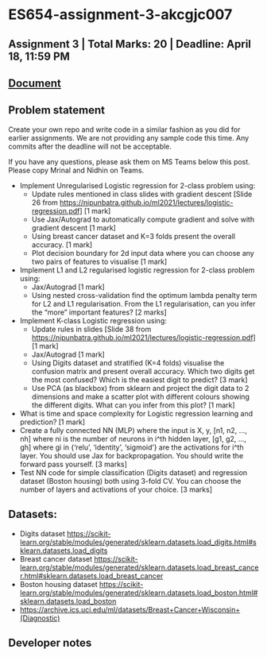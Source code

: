 # ES654-assignment-3-akcgjc007

## **Assignment 3 | Total Marks: 20 | Deadline: April 18, 11:59 PM**

## [Document](https://docs.google.com/document/d/1i3NWa2aViJuv8R1qAAC83mv1lXlX6gKA5QeU2IJ2uJY/edit)

## Problem statement

Create your own repo and write code in a similar fashion as you did for earlier assignments. We are not providing any sample code this time. Any commits after the deadline will not be acceptable. 

If you have any questions, please ask them on MS Teams below this post. Please copy Mrinal and Nidhin on Teams. 

 - Implement Unregularised Logistic regression for 2-class problem using:
   - Update rules mentioned in class slides with gradient descent [Slide 26 from https://nipunbatra.github.io/ml2021/lectures/logistic-regression.pdf] [1 mark]
   - Use Jax/Autograd to automatically compute gradient and solve with gradient descent [1 mark]
   - Using breast cancer dataset and K=3 folds present the overall accuracy. [1 mark]
   - Plot decision boundary for 2d input data where you can choose any two pairs of features to visualise [1 mark]
 - Implement L1 and L2 regularised logistic regression for 2-class problem using:
   - Jax/Autograd [1 mark]
   - Using nested cross-validation find the optimum lambda penalty term for L2 and L1 regularisation. From the L1 regularisation, can you infer the “more” important features? [2 marks]
 - Implement K-class Logistic regression using:
   - Update rules in slides [Slide 38 from https://nipunbatra.github.io/ml2021/lectures/logistic-regression.pdf] [1 mark]
   - Jax/Autograd [1 mark]
   - Using Digits dataset and stratified (K=4 folds) visualise the confusion matrix and present overall accuracy. Which two digits get the most confused? Which is the easiest digit to predict?  [3 mark]
   - Use PCA (as blackbox) from sklearn and project the digit data to 2 dimensions and make a scatter plot with different colours showing the different digits. What can you infer from this plot? [1 mark]
 - What is time and space complexity for Logistic regression learning and prediction? [1 mark]
 - Create a fully connected NN (MLP) where the input is X, y, [n1, n2, …, nh] where ni is the number of neurons in i^th hidden layer, [g1, g2, …, gh] where gi in {‘relu’, ‘identity’, ‘sigmoid’} are the activations for i^th layer. You should use Jax for backpropagation. You should write the forward pass yourself. [3 marks]
 - Test NN code for simple classification (Digits dataset)  and regression dataset (Boston housing) both using 3-fold CV. You can choose the number of layers and activations of your choice. [3 marks]

## Datasets:
 - Digits dataset https://scikit-learn.org/stable/modules/generated/sklearn.datasets.load_digits.html#sklearn.datasets.load_digits
 - Breast cancer dataset https://scikit-learn.org/stable/modules/generated/sklearn.datasets.load_breast_cancer.html#sklearn.datasets.load_breast_cancer
 - Boston housing dataset https://scikit-learn.org/stable/modules/generated/sklearn.datasets.load_boston.html#sklearn.datasets.load_boston
 - https://archive.ics.uci.edu/ml/datasets/Breast+Cancer+Wisconsin+(Diagnostic)

## Developer notes

